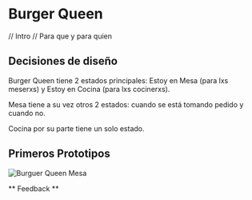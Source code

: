 # Burger Queen

// Intro
// Para que y para quien

## Decisiones de diseño

Burger Queen tiene 2 estados principales: Estoy en Mesa (para lxs meserxs) y Estoy en Cocina (para lxs cocinerxs).

Mesa tiene a su vez otros 2 estados: cuando se está tomando pedido y cuando no.

Cocina por su parte tiene un solo estado.

## Primeros Prototipos

![Burguer Queen Mesa](https://user-images.githubusercontent.com/58996746/124143981-3026fe00-da51-11eb-8226-0609b48c7d18.png)

** Feedback **

